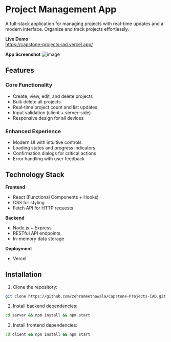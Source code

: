 # Project Management App

A full-stack application for managing projects with real-time updates and a modern interface. Organize and track projects effortlessly.

**Live Demo**  
https://capstone-projects-iad.vercel.app/

**App Screenshot**
![image](https://github.com/user-attachments/assets/9dc9fe88-6dda-4bce-a274-87ff63f9e021)


## Features

### Core Functionality
- Create, view, edit, and delete projects
- Bulk delete all projects
- Real-time project count and list updates
- Input validation (client + server-side)
- Responsive design for all devices

### Enhanced Experience
- Modern UI with intuitive controls
- Loading states and progress indicators
- Confirmation dialogs for critical actions
- Error handling with user feedback

## Technology Stack
**Frontend**  
- React (Functional Components + Hooks)
- CSS for styling
- Fetch API for HTTP requests

**Backend**  
- Node.js + Express
- RESTful API endpoints
- In-memory data storage

**Deployment**  
- Vercel

## Installation

1. Clone the repository:
```bash
git clone https://github.com/zehrameethawala/Capstone-Projects-IAD.git
```

2. Install backend dependencies:
```bash
cd server && npm install && npm start
```

3. Install frontend dependencies:
```bash
cd client && npm install && npm start
```
